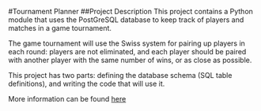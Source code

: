 #Tournament Planner
##Project Description
This project contains a Python module that uses the PostGreSQL database to keep track of players and matches in a game tournament.

The game tournament will use the Swiss system for pairing up players in each round: players are not eliminated, and each player should be paired with another player with the same number of wins, or as close as possible.

This project has two parts: defining the database schema (SQL table definitions), and writing the code that will use it.

More information can be found [here](https://classroom.udacity.com/courses/ud197/lessons/3521918727/concepts/35196892840923)